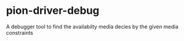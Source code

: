 # pion-driver-debug
A debugger tool to find the availabilty media decies by the given media constraints
